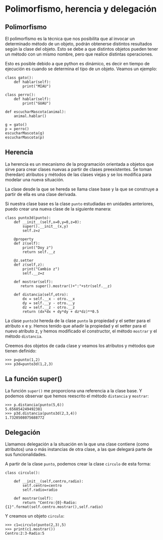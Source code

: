 # Polimorfismo, herencia y delegación
	
## Polimorfismo

El polimorfismo es la técnica que nos posibilita que al invocar un determinado método de un objeto, podrán obtenerse distintos resultados según la clase del objeto. Esto se debe a que distintos objetos pueden tener un método con un mismo nombre, pero que realice distintas operaciones.

Esto es posible debido a que python es dinámico, es decir en tiempo de ejecución es cuando se determina el tipo de un objeto. Veamos un ejemplo:

	class gato():
		def hablar(self):
			print("MIAU")	

	class perro():
		def hablar(self):
			print("GUAU")	

	def escucharMascota(animal):
		animal.hablar()	

	g = gato()
	p = perro()
	escucharMascota(g)
	escucharMascota(p)

## Herencia

La herencia es un mecanismo de la programación orientada a objetos que sirve para crear clases nuevas a partir de clases preexistentes. Se toman (heredan) atributos y métodos de las clases viejas y se los modifica para modelar una nueva situación.

La clase desde la que se hereda se llama clase base y la que se construye a partir de ella es una clase derivada.

Si nuestra clase base es la clase `punto` estudiadas en unidades anteriores, puedo crear una nueva clase de la siguiente manera:

	class punto3d(punto):
    	def __init__(self,x=0,y=0,z=0):
        	super().__init__(x,y)
        	self.z=z

	    @property
	    def z(self):
	        print("Doy z")
	        return self.__z

	    @z.setter
	    def z(self,z):
	        print("Cambio z")
	        self.__z=z

	    def mostrar(self):
	       return super().mostrar()+":"+str(self.__z)

	    def distancia(self,otro):
	        dx = self.__x - otro.__x
	        dy = self.__y - otro.__y
	        dz = self.__z - otro.__z
	        return (dx*dx + dy*dy + dz*dz)**0.5	

La clase `punto3d` hereda de la clase `punto` la propiedad y el setter para el atributo x e y. Hemos tenido que añadir la propiedad y el setter para el nuevo atributo z, y hemos modificado el constructor, el método `mostrar` y el método `distancia`.

Creemos dos objetos de cada clase y veamos los atributos y métodos que tienen definido:

	>>> p=punto(1,2)
	>>> p3d=punto3d(1,2,3)

## La función super()

La función `super()` me proporciona una referencia a la clase base. Y podemos observar que hemos reescrito el método `distancia` y `mostrar`:

	>>> p.distancia(punto(5,6))
	5.656854249492381
	>>> p3d.distancia(punto3d(2,3,4))
	1.7320508075688772

## Delegación

Llamamos delegación a la situación en la que una clase contiene (como atributos) una o más instancias de otra clase, a las que delegará parte de sus funcionalidades.

A partir de la clase `punto`, podemos crear la clase `circulo` de esta forma:

	class circulo():	

		def __init__(self,centro,radio):
			self.centro=centro
			self.radio=radio	

		def mostrar(self):
			return "Centro:{0}-Radio:{1}".format(self.centro.mostrar(),self.radio)	

Y creamos un objeto `circulo`:

	>>> c1=circulo(punto(2,3),5)
	>>> print(c1.mostrar())
	Centro:2:3-Radio:5
